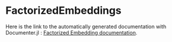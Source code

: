 # FactorizedEmbeddings

Here is the link to the automatically generated documentation with Documenter.jl : [Factorized Embedding documentation](https://kontrabass2018.github.io/FactorizedEmbeddings/dev/).
